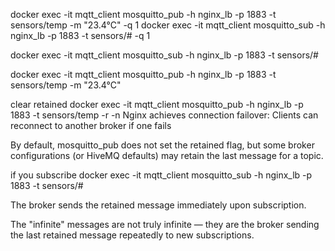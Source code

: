 docker exec -it mqtt_client mosquitto_pub -h nginx_lb -p 1883 -t sensors/temp -m "23.4°C" -q 1
docker exec -it mqtt_client mosquitto_sub -h nginx_lb -p 1883 -t sensors/# -q 1


docker exec -it mqtt_client mosquitto_sub -h nginx_lb -p 1883 -t sensors/#

docker exec -it mqtt_client mosquitto_pub -h nginx_lb -p 1883 -t sensors/temp -m "23.4°C"


clear retained docker exec -it mqtt_client mosquitto_pub -h nginx_lb -p 1883 -t sensors/temp -r -n
Nginx achieves connection failover: Clients can reconnect to another broker if one fails


By default, mosquitto_pub does not set the retained flag, but some broker configurations (or HiveMQ defaults) may retain the last message for a topic.

if you subscribe
docker exec -it mqtt_client mosquitto_sub -h nginx_lb -p 1883 -t sensors/#

The broker sends the retained message immediately upon subscription.

The "infinite" messages are not truly infinite — they are the broker sending the last retained message repeatedly to new subscriptions.